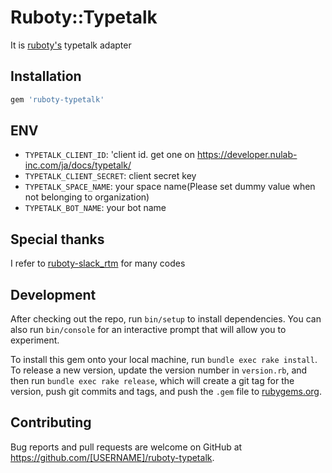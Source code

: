 # Ruboty::Typetalk

It is [ruboty's](https://github.com/r7kamura/ruboty)  typetalk adapter

## Installation

```ruby
gem 'ruboty-typetalk'
```

## ENV
- `TYPETALK_CLIENT_ID`: 'client id. get one on https://developer.nulab-inc.com/ja/docs/typetalk/
- `TYPETALK_CLIENT_SECRET`: client secret key
- `TYPETALK_SPACE_NAME`: your space name(Please set dummy value when not belonging to organization)
- `TYPETALK_BOT_NAME`: your bot name

## Special thanks
I refer to [ruboty-slack_rtm](https://github.com/rosylilly/ruboty-slack_rtm) for many codes

## Development

After checking out the repo, run `bin/setup` to install dependencies. You can also run `bin/console` for an interactive prompt that will allow you to experiment.

To install this gem onto your local machine, run `bundle exec rake install`. To release a new version, update the version number in `version.rb`, and then run `bundle exec rake release`, which will create a git tag for the version, push git commits and tags, and push the `.gem` file to [rubygems.org](https://rubygems.org).

## Contributing

Bug reports and pull requests are welcome on GitHub at https://github.com/[USERNAME]/ruboty-typetalk.
